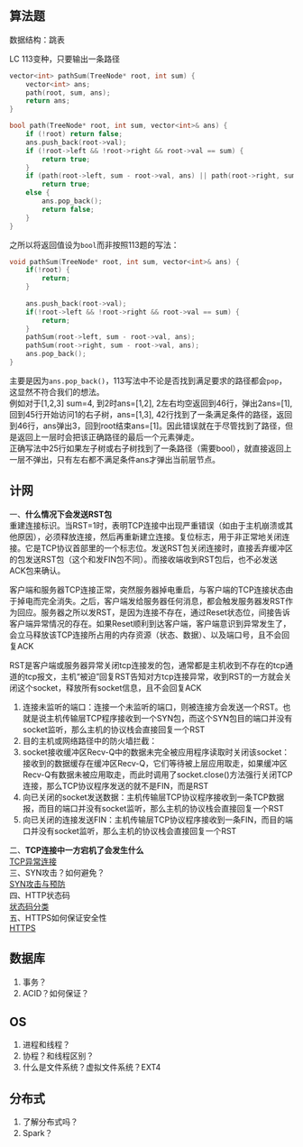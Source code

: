 ## 算法题
数据结构：跳表

LC 113变种，只要输出一条路径
```cpp
vector<int> pathSum(TreeNode* root, int sum) {
    vector<int> ans;
    path(root, sum, ans);
    return ans;
}

bool path(TreeNode* root, int sum, vector<int>& ans) {
    if (!root) return false;
    ans.push_back(root->val);
    if (!root->left && !root->right && root->val == sum) {
        return true;
    }
    if (path(root->left, sum - root->val, ans) || path(root->right, sum - root->val, ans))
        return true;
    else {
        ans.pop_back();
        return false;
    }
}
```

之所以将返回值设为`bool`而非按照113题的写法：

```cpp
void pathSum(TreeNode* root, int sum, vector<int>& ans) {
    if(!root) {
        return;
    }
        
    ans.push_back(root->val);
    if(!root->left && !root->right && root->val == sum) {
        return;
    }
    pathSum(root->left, sum - root->val, ans);
    pathSum(root->right, sum - root->val, ans);
    ans.pop_back();
}
```

主要是因为`ans.pop_back()`，113写法中不论是否找到满足要求的路径都会`pop`，这显然不符合我们的想法。  
例如对于[1,2,3] sum=4, 到2时ans=[1,2], 2左右均空返回到46行，弹出2ans=[1], 回到45行开始访问1的右子树，ans=[1,3], 42行找到了一条满足条件的路径，返回到46行，ans弹出3，回到root结束ans=[1]。因此错误就在于尽管找到了路径，但是返回上一层时会把该正确路径的最后一个元素弹走。  
正确写法中25行如果左子树或右子树找到了一条路径（需要bool），就直接返回上一层不弹出，只有左右都不满足条件ans才弹出当前层节点。

## 计网
一、**什么情况下会发送RST包**  
 重建连接标识。当RST=1时，表明TCP连接中出现严重错误（如由于主机崩溃或其他原因），必须释放连接，然后再重新建立连接。复位标志，用于非正常地关闭连接。它是TCP协议首部里的一个标志位。发送RST包关闭连接时，直接丢弃缓冲区的包发送RST包（这个和发FIN包不同）。而接收端收到RST包后，也不必发送ACK包来确认。

客户端和服务器TCP连接正常，突然服务器掉电重启，与客户端的TCP连接状态由于掉电而完全消失。之后，客户端发给服务器任何消息，都会触发服务器发RST作为回应。服务器之所以发RST，是因为连接不存在，通过Reset状态位，间接告诉客户端异常情况的存在。如果Reset顺利到达客户端，客户端意识到异常发生了，会立马释放该TCP连接所占用的内存资源（状态、数据）、以及端口号，且不会回复ACK

RST是客户端或服务器异常关闭tcp连接发的包，通常都是主机收到不存在的tcp通道的tcp报文，主机“被迫”回复RST告知对方tcp连接异常，收到RST的一方就会关闭这个socket，释放所有socket信息，且不会回复ACK

1. 连接未监听的端口：连接一个未监听的端口，则被连接方会发送一个RST。也就是说主机传输层TCP程序接收到一个SYN包，而这个SYN包目的端口并没有socket监听，那么主机的协议栈会直接回复一个RST
2. 目的主机或网络路径中的防火墙拦截：
3. socket接收缓冲区Recv-Q中的数据未完全被应用程序读取时关闭该socket：接收到的数据缓存在缓冲区Recv-Q，它们等待被上层应用取走，如果缓冲区Recv-Q有数据未被应用取走，而此时调用了socket.close()方法强行关闭TCP连接，那么TCP协议程序发送的就不是FIN，而是RST
4. 向已关闭的socket发送数据：主机传输层TCP协议程序接收到一条TCP数据报，而目的端口并没有socket监听，那么主机的协议栈会直接回复一个RST
5. 向已关闭的连接发送FIN：主机传输层TCP协议程序接收到一条FIN，而目的端口并没有socket监听，那么主机的协议栈会直接回复一个RST

二、**TCP连接中一方宕机了会发生什么**  
[TCP异常连接](https://xiaolincoding.com/network/3_tcp/tcp_down_and_crash.html)  
三、SYN攻击？如何避免？  
[SYN攻击与预防](https://www.jianshu.com/p/f62390df9627)  
四、HTTP状态码  
[状态码分类](https://www.runoob.com/http/http-status-codes.html)  
五、HTTPS如何保证安全性  
[HTTPS](https://xiaolincoding.com/network/2_http/https_rsa.html#tls-%E6%8F%A1%E6%89%8B%E8%BF%87%E7%A8%8B)

## 数据库
 1. 事务？
 2. ACID？如何保证？

## OS
 1. 进程和线程？
 2. 协程？和线程区别？
 3. 什么是文件系统？虚拟文件系统？EXT4

## 分布式
 1. 了解分布式吗？
 2. Spark？
